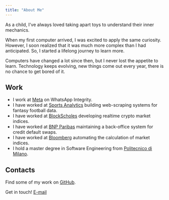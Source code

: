 ```yaml
---
title: "About Me"
---
```


As a child, I've always loved taking apart toys to understand their inner mechanics.

When my first computer arrived, I was excited to apply the same curiosity. However, I soon realized that it was much more complex than I had anticipated. So, I started a lifelong journey to learn more.

Computers have changed a lot since then, but I never lost the appetite to learn. Technology keeps evolving, new things come out every year, there is no chance to get bored of it.

## Work

- I work at [Meta](http://meta.com/) on WhatsApp Integrity.
- I have worked at [Sports Analytics](https://fantaculo.it/) building web-scraping systems for fantasy football data.
- I have worked at [BlockScholes](https://www.blockscholes.com/) developing realtime crypto market indices.
- I have worked at [BNP Paribas](https://www.bnpparibas.co.uk/) maintaining a back-office system for credit default swaps.
- I have worked at [Bloomberg](https://www.bloomberg.com/) automating the calculation of market indices.
- I hold a master degree in Software Engineering from [Politecnico di Milano](https://www.polimi.it/).

## Contacts

Find some of my work on [GitHub](https://github.com/skilion).

Get in touch! [E-mail](mailto:contact@aradaelli.com)
